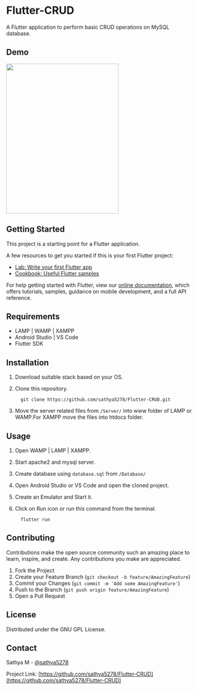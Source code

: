 # Flutter-CRUD

A Flutter application to perform basic CRUD operations on MySQL database.

## Demo

<img src="/Demo/demo.gif" width="300" height="400" />

## Getting Started

This project is a starting point for a Flutter application.

A few resources to get you started if this is your first Flutter project:

- [Lab: Write your first Flutter app](https://flutter.dev/docs/get-started/codelab)
- [Cookbook: Useful Flutter samples](https://flutter.dev/docs/cookbook)

For help getting started with Flutter, view our
[online documentation](https://flutter.dev/docs), which offers tutorials,
samples, guidance on mobile development, and a full API reference.

## Requirements
* LAMP | WAMP | XAMPP 
* Android Studio | VS Code
* Flutter SDK

## Installation
1. Download suitable stack based on your OS.
2. Clone this repository.

         git clone https://github.com/sathya5278/Flutter-CRUD.git
3. Move the server related files from `/Server/` into www folder of LAMP or WAMP.For XAMPP move the files into htdocs folder. 

## Usage
1. Open WAMP | LAMP | XAMPP.
2. Start apache2 and mysql server.
3. Create database using `database.sql` from `/Database/`
4. Open Android Studio or VS Code and open the cloned project.
5. Create an Emulator and Start it.
6. Click on Run icon or run this command from the terminal. 

         flutter run

## Contributing
Contributions make the open source community such an amazing place to learn, inspire, and create. Any contributions you make are appreciated.

1. Fork the Project
2. Create your Feature Branch (`git checkout -b feature/AmazingFeature`)
3. Commit your Changes (`git commit -m 'Add some AmazingFeature'`)
4. Push to the Branch (`git push origin feature/AmazingFeature`)
5. Open a Pull Request

## License

Distributed under the GNU GPL License.

## Contact

Sathya M - [@sathya5278](https://github.com/sathya5278)

Project Link: [https://github.com/sathya5278/Flutter-CRUD](https://github.com/sathya5278/Flutter-CRUD)

